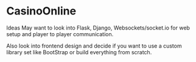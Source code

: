 # CasinoOnline

Ideas
May want to look into Flask, Django, Websockets/socket.io for web setup and player to player communication.

Also look into frontend design and decide if you want to use a custom library set like BootStrap or build everything from scratch.
